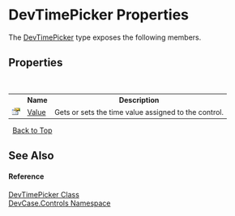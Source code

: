 # DevTimePicker Properties
 

The <a href="T_DevCase_Controls_DevTimePicker">DevTimePicker</a> type exposes the following members.


## Properties
&nbsp;<table><tr><th></th><th>Name</th><th>Description</th></tr><tr><td>![Public property](media/pubproperty.gif "Public property")</td><td><a href="P_DevCase_Controls_DevTimePicker_Value">Value</a></td><td>
Gets or sets the time value assigned to the control.</td></tr></table>&nbsp;
<a href="#devtimepicker-properties">Back to Top</a>

## See Also


#### Reference
<a href="T_DevCase_Controls_DevTimePicker">DevTimePicker Class</a><br /><a href="N_DevCase_Controls">DevCase.Controls Namespace</a><br />